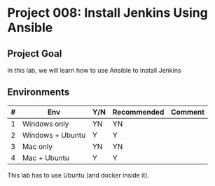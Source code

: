 # Project 008: Install Jenkins Using Ansible

## Project Goal

In this lab, we will learn how to use Ansible to install Jenkins

## Environments

| #  | Env  | Y/N  | Recommended   |  Comment |
|---|---|---|---|---|
| 1 | Windows only | YN | YN |   |
| 2 | Windows + Ubuntu | Y | Y |   |
| 3 | Mac only | YN | YN |   |
| 4 | Mac + Ubuntu | Y | Y |   |

This lab has to use Ubuntu (and docker inside it).

<!--
[Windows Only](01_N_WindowsOnly.md)

[With_Windows_Ubuntu](02_Y_Windows_Ubuntu.md)

[Mac Only](03_N_MacOnly.md)

[With_Mac_Ubuntu](04_Y_MacDocker_Ubuntu.md)

[With_Mac_Ubuntu](04_Y_Mac_UbuntuDocker.md)
-->

<!--
# <a name="troubleshooting">Troubleshooting</a>

## Issue 1: The IP address configured for the host-only network is not within the

allowed ranges.
When running `vagrant up`, showing below error:

```
The IP address configured for the host-only network is not within the
allowed ranges. Please update the address used to be within the allowed
ranges and run the command again.

  Address: 192.168.33.10
  Ranges: 192.168.56.0/21

Valid ranges can be modified in the /etc/vbox/networks.conf file. For
more information including valid format see:

  https://www.virtualbox.org/manual/ch06.html#network_hostonly
```

**Solution:**
ref: <https://stackoverflow.com/questions/70704093/the-ip-address-configured-for-the-host-only-network-is-not-within-the-allowed-ra>

# <a name="reference">Reference</a>

[Install Jenkins in Linux](https://www.jenkins.io/doc/book/installing/linux/)</br>
[Install Jenkins Using Ansible On Ubuntu](https://blog.knoldus.com/how-to-install-jenkins-using-ansible-on-ubuntu/)</br>
[Installing Jenkins using an Ansible Playbook](https://medium.com/nerd-for-tech/installing-jenkins-using-an-ansible-playbook-2d99303a235f)</br>
[Jenkins Role](https://galaxy.ansible.com/geerlingguy/jenkins)</br>
-->
